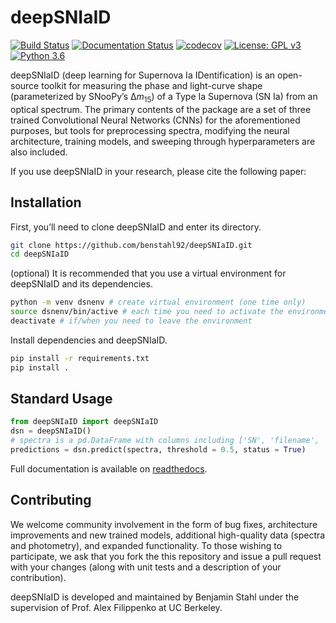 # deepSNIaID

[![Build Status](https://travis-ci.org/benstahl92/deepSNIaID.svg?branch=master)](https://travis-ci.org/benstahl92/deepSNIaID)
[![Documentation Status](https://readthedocs.org/projects/deepsniaid/badge/?version=latest)](https://deepsniaid.readthedocs.io/en/latest/?badge=latest) [![codecov](https://codecov.io/gh/benstahl92/deepSNIaID/branch/master/graph/badge.svg)](https://codecov.io/gh/benstahl92/deepSNIaID) [![License: GPL v3](https://img.shields.io/badge/License-GPLv3-blue.svg)](https://www.gnu.org/licenses/gpl-3.0) [![Python 3.6](https://img.shields.io/badge/python-3.6-blue.svg)](https://www.python.org/downloads/release/python-360/)

deepSNIaID (deep learning for Supernova Ia IDentification) is an open-source toolkit for measuring the phase and light-curve shape (parameterized by SNooPy’s &Delta;*m*<sub>15</sub>) of a Type Ia Supernova (SN Ia) from an optical spectrum. The primary contents of the package are a set of three trained Convolutional Neural Networks (CNNs) for the aforementioned purposes, but tools for preprocessing spectra, modifying the neural architecture, training models, and sweeping through hyperparameters are also included.

If you use deepSNIaID in your research, please cite the following paper:

## Installation

First, you’ll need to clone deepSNIaID and enter its directory.

```bash
git clone https://github.com/benstahl92/deepSNIaID.git
cd deepSNIaID
```

(optional) It is recommended that you use a virtual environment for deepSNIaID and its dependencies.

```bash
python -m venv dsnenv # create virtual environment (one time only)
source dsnenv/bin/active # each time you need to activate the environment
deactivate # if/when you need to leave the environment
```

Install dependencies and deepSNIaID.

```bash
pip install -r requirements.txt
pip install .
```

## Standard Usage

```python
from deepSNIaID import deepSNIaID
dsn = deepSNIaID()
# spectra is a pd.DataFrame with columns including ['SN', 'filename', 'z']
predictions = dsn.predict(spectra, threshold = 0.5, status = True)
```

Full documentation is available on [readthedocs](https://deepsniaid.readthedocs.io/en/latest/?badge=latest#).

## Contributing

We welcome community involvement in the form of bug fixes, architecture improvements and new trained models, additional high-quality data (spectra and photometry), and expanded functionality. To those wishing to participate, we ask that you fork the this repository and issue a pull request with your changes (along with unit tests and a description of your contribution).

deepSNIaID is developed and maintained by Benjamin Stahl under the supervision of Prof. Alex Filippenko at UC Berkeley.

